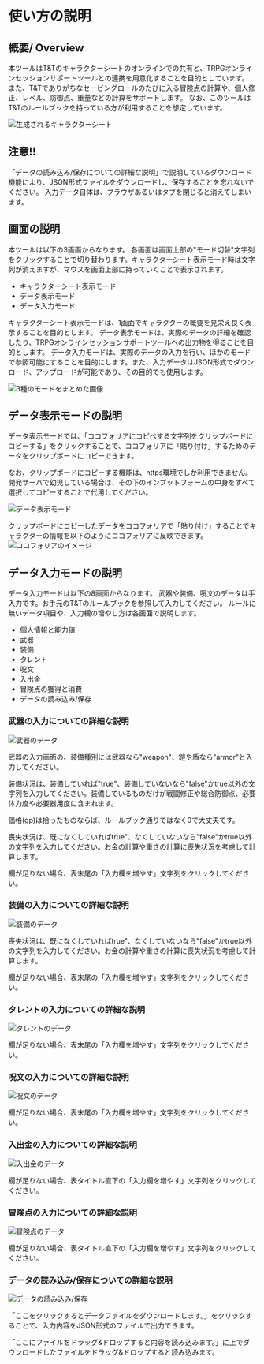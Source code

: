# 使い方の説明

## 概要/ Overview
本ツールはT&Tのキャラクターシートのオンラインでの共有と、TRPGオンラインセッションサポートツールとの連携を用意化することを目的としています。
また、T&Tでありがちなセービングロールのたびに入る冒険点の計算や、個人修正、レベル、防御点、重量などの計算をサポートします。
なお、このツールはT&Tのルールブックを持っている方が利用することを想定しています。

![生成されるキャラクターシート](./docs/images/mode1-sheet.png)

## 注意!!
「データの読み込み/保存についての詳細な説明」で説明しているダウンロード機能により、JSON形式ファイルをダウンロードし、保存することを忘れないでください。
入力データ自体は、ブラウザあるいはタブを閉じると消えてしまいます。

## 画面の説明
本ツールは以下の3画面からなります。
各画面は画面上部の"モード切替"文字列をクリックすることで切り替わります。キャラクターシート表示モード時は文字列が消えますが、マウスを画面上部に持っていくことで表示されます。

- キャラクターシート表示モード
- データ表示モード
- データ入力モード

キャラクターシート表示モードは、1画面でキャラクターの概要を見栄え良く表示することを目的とします。
データ表示モードは、実際のデータの詳細を確認したり、TRPGオンラインセッションサポートツールへの出力物を得ることを目的とします。
データ入力モードは、実際のデータの入力を行い、ほかのモードで参照可能にすることを目的にします。また、入力データはJSON形式でダウンロード、アップロードが可能であり、その目的でも使用します。

![3種のモードをまとめた画像](./images/screenshots.png)

## データ表示モードの説明
データ表示モードでは、「ココフォリアにコピペする文字列をクリップボードにコピーする」をクリックすることで、ココフォリアに「貼り付け」するためのデータをクリップボードにコピーできます。

なお、クリップボードにコピーする機能は、https環境でしか利用できません。開発サーバで幼児している場合は、その下のインプットフォームの中身をすべて選択してコピーすることで代用してください。

![データ表示モード](./images/mode2-tables.png)

クリップボードにコピーしたデータをココフォリアで「貼り付け」することでキャラクターの情報を以下のようにココフォリアに反映できます。
![ココフォリアのイメージ](./images/ccfolia-unit.png)

## データ入力モードの説明
データ入力モードは以下の8画面からなります。
武器や装備、呪文のデータは手入力です。お手元のT&Tのルールブックを参照して入力してください。
ルールに無いデータ項目や、入力欄の増やし方は各画面で説明します。

- 個人情報と能力値
- 武器
- 装備
- タレント
- 呪文
- 入出金
- 冒険点の獲得と消費
- データの読み込み/保存

### 武器の入力についての詳細な説明

![武器のデータ](./images/input-weapons.png)

武器の入力画面の、装備種別には武器なら"weapon"、鎧や盾なら"armor"と入力してください。

装備状況は、装備していれば"true"、装備していないなら"false"かtrue以外の文字列を入力してください。装備しているものだけが戦闘修正や総合防御点、必要体力度や必要器用度に含まれます。

価格(gp)は拾ったものならば、ルールブック通りではなく0で大丈夫です。

喪失状況は、既になくしていればtrue"、なくしていないなら"false"かtrue以外の文字列を入力してください。お金の計算や重さの計算に喪失状況を考慮して計算します。

欄が足りない場合、表末尾の「入力欄を増やす」文字列をクリックしてください。
 
### 装備の入力についての詳細な説明

![装備のデータ](./images/input-items.png)

喪失状況は、既になくしていればtrue"、なくしていないなら"false"かtrue以外の文字列を入力してください。お金の計算や重さの計算に喪失状況を考慮して計算します。

欄が足りない場合、表末尾の「入力欄を増やす」文字列をクリックしてください。

### タレントの入力についての詳細な説明

![タレントのデータ](./images/input-talents.png)

欄が足りない場合、表末尾の「入力欄を増やす」文字列をクリックしてください。

### 呪文の入力についての詳細な説明

![呪文のデータ](./images/input-spells.png)

欄が足りない場合、表末尾の「入力欄を増やす」文字列をクリックしてください。

### 入出金の入力についての詳細な説明

![入出金のデータ](./images/input-deposits.png)

欄が足りない場合、表タイトル直下の「入力欄を増やす」文字列をクリックしてください。

### 冒険点の入力についての詳細な説明

![冒険点のデータ](./images/input-points.png)

欄が足りない場合、表タイトル直下の「入力欄を増やす」文字列をクリックしてください。

### データの読み込み/保存についての詳細な説明

![データの読み込み/保存](./images/input-files.png)

「ここをクリックするとデータファイルをダウンロードします。」をクリックすることで、入力内容をJSON形式のファイルで出力できます。

「ここにファイルをドラッグ&ドロップすると内容を読み込みます。」に上でダウンロードしたファイルをドラッグ&ドロップすると読み込みます。